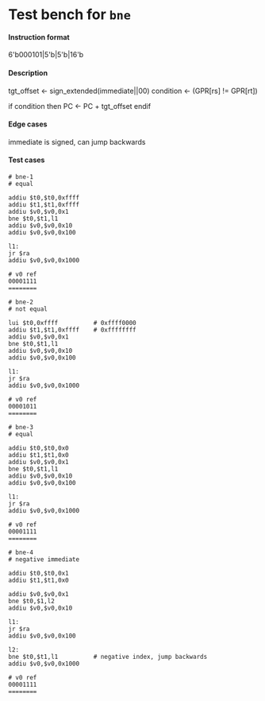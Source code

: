 # Test bench for `bne`

#### Instruction format

6'b000101|5'b<rs>|5'b<rt>|16'b<immediate>

#### Description

tgt_offset <- sign_extended(immediate||00)
condition <- (GPR[rs] != GPR[rt])

if condition then
    PC <- PC + tgt_offset
endif

#### Edge cases

immediate is signed, can jump backwards

#### Test cases

```assembly
# bne-1
# equal

addiu $t0,$t0,0xffff
addiu $t1,$t1,0xffff
addiu $v0,$v0,0x1
bne $t0,$t1,l1
addiu $v0,$v0,0x10
addiu $v0,$v0,0x100

l1:
jr $ra
addiu $v0,$v0,0x1000

# v0 ref
00001111
========
```

```assembly
# bne-2
# not equal

lui $t0,0xffff          # 0xffff0000
addiu $t1,$t1,0xffff    # 0xffffffff
addiu $v0,$v0,0x1
bne $t0,$t1,l1
addiu $v0,$v0,0x10
addiu $v0,$v0,0x100

l1:
jr $ra
addiu $v0,$v0,0x1000

# v0 ref
00001011
========
```

```assembly
# bne-3
# equal

addiu $t0,$t0,0x0
addiu $t1,$t1,0x0
addiu $v0,$v0,0x1
bne $t0,$t1,l1
addiu $v0,$v0,0x10
addiu $v0,$v0,0x100

l1:
jr $ra
addiu $v0,$v0,0x1000

# v0 ref
00001111
========
```

```assembly
# bne-4
# negative immediate

addiu $t0,$t0,0x1
addiu $t1,$t1,0x0

addiu $v0,$v0,0x1
bne $t0,$1,l2
addiu $v0,$v0,0x10

l1:
jr $ra
addiu $v0,$v0,0x100

l2:
bne $t0,$t1,l1          # negative index, jump backwards
addiu $v0,$v0,0x1000

# v0 ref
00001111
========
```
